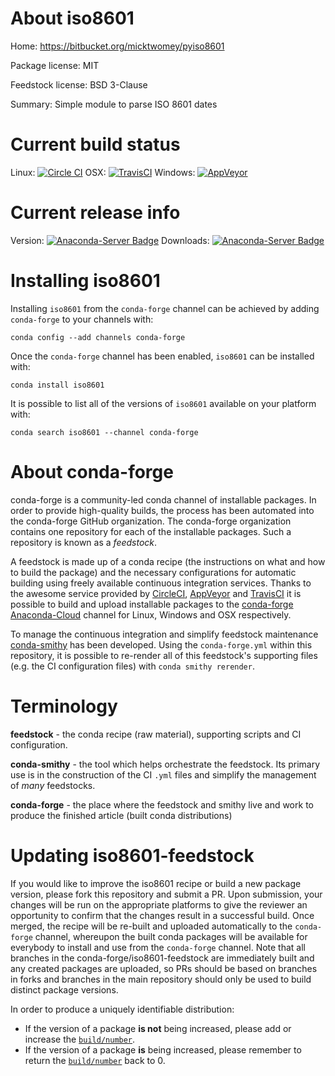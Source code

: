 About iso8601
=============

Home: https://bitbucket.org/micktwomey/pyiso8601

Package license: MIT

Feedstock license: BSD 3-Clause

Summary: Simple module to parse ISO 8601 dates



Current build status
====================

Linux: [![Circle CI](https://circleci.com/gh/conda-forge/iso8601-feedstock.svg?style=shield)](https://circleci.com/gh/conda-forge/iso8601-feedstock)
OSX: [![TravisCI](https://travis-ci.org/conda-forge/iso8601-feedstock.svg?branch=master)](https://travis-ci.org/conda-forge/iso8601-feedstock)
Windows: [![AppVeyor](https://ci.appveyor.com/api/projects/status/github/conda-forge/iso8601-feedstock?svg=True)](https://ci.appveyor.com/project/conda-forge/iso8601-feedstock/branch/master)

Current release info
====================
Version: [![Anaconda-Server Badge](https://anaconda.org/conda-forge/iso8601/badges/version.svg)](https://anaconda.org/conda-forge/iso8601)
Downloads: [![Anaconda-Server Badge](https://anaconda.org/conda-forge/iso8601/badges/downloads.svg)](https://anaconda.org/conda-forge/iso8601)

Installing iso8601
==================

Installing `iso8601` from the `conda-forge` channel can be achieved by adding `conda-forge` to your channels with:

```
conda config --add channels conda-forge
```

Once the `conda-forge` channel has been enabled, `iso8601` can be installed with:

```
conda install iso8601
```

It is possible to list all of the versions of `iso8601` available on your platform with:

```
conda search iso8601 --channel conda-forge
```


About conda-forge
=================

conda-forge is a community-led conda channel of installable packages.
In order to provide high-quality builds, the process has been automated into the
conda-forge GitHub organization. The conda-forge organization contains one repository
for each of the installable packages. Such a repository is known as a *feedstock*.

A feedstock is made up of a conda recipe (the instructions on what and how to build
the package) and the necessary configurations for automatic building using freely
available continuous integration services. Thanks to the awesome service provided by
[CircleCI](https://circleci.com/), [AppVeyor](http://www.appveyor.com/)
and [TravisCI](https://travis-ci.org/) it is possible to build and upload installable
packages to the [conda-forge](https://anaconda.org/conda-forge)
[Anaconda-Cloud](http://docs.anaconda.org/) channel for Linux, Windows and OSX respectively.

To manage the continuous integration and simplify feedstock maintenance
[conda-smithy](http://github.com/conda-forge/conda-smithy) has been developed.
Using the ``conda-forge.yml`` within this repository, it is possible to re-render all of
this feedstock's supporting files (e.g. the CI configuration files) with ``conda smithy rerender``.


Terminology
===========

**feedstock** - the conda recipe (raw material), supporting scripts and CI configuration.

**conda-smithy** - the tool which helps orchestrate the feedstock.
                   Its primary use is in the construction of the CI ``.yml`` files
                   and simplify the management of *many* feedstocks.

**conda-forge** - the place where the feedstock and smithy live and work to
                  produce the finished article (built conda distributions)


Updating iso8601-feedstock
==========================

If you would like to improve the iso8601 recipe or build a new
package version, please fork this repository and submit a PR. Upon submission,
your changes will be run on the appropriate platforms to give the reviewer an
opportunity to confirm that the changes result in a successful build. Once
merged, the recipe will be re-built and uploaded automatically to the
`conda-forge` channel, whereupon the built conda packages will be available for
everybody to install and use from the `conda-forge` channel.
Note that all branches in the conda-forge/iso8601-feedstock are
immediately built and any created packages are uploaded, so PRs should be based
on branches in forks and branches in the main repository should only be used to
build distinct package versions.

In order to produce a uniquely identifiable distribution:
 * If the version of a package **is not** being increased, please add or increase
   the [``build/number``](http://conda.pydata.org/docs/building/meta-yaml.html#build-number-and-string).
 * If the version of a package **is** being increased, please remember to return
   the [``build/number``](http://conda.pydata.org/docs/building/meta-yaml.html#build-number-and-string)
   back to 0.

